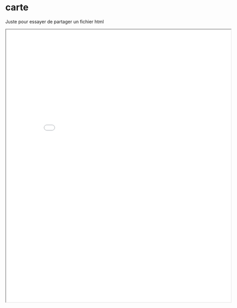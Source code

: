 # carte
Juste pour essayer de partager un fichier html

<iframe src="carte.html" height="850" width="700"></iframe> 
